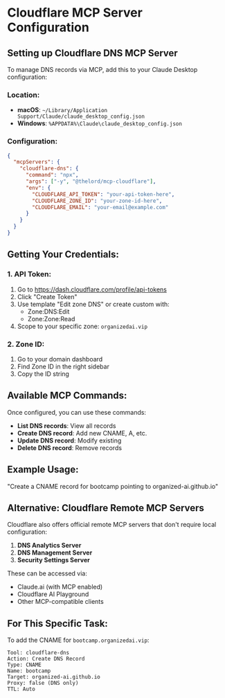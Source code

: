 # Cloudflare MCP Server Configuration

## Setting up Cloudflare DNS MCP Server

To manage DNS records via MCP, add this to your Claude Desktop configuration:

### Location:
- **macOS**: `~/Library/Application Support/Claude/claude_desktop_config.json`
- **Windows**: `%APPDATA%\Claude\claude_desktop_config.json`

### Configuration:

```json
{
  "mcpServers": {
    "cloudflare-dns": {
      "command": "npx",
      "args": ["-y", "@thelord/mcp-cloudflare"],
      "env": {
        "CLOUDFLARE_API_TOKEN": "your-api-token-here",
        "CLOUDFLARE_ZONE_ID": "your-zone-id-here",
        "CLOUDFLARE_EMAIL": "your-email@example.com"
      }
    }
  }
}
```

## Getting Your Credentials:

### 1. API Token:
1. Go to https://dash.cloudflare.com/profile/api-tokens
2. Click "Create Token"
3. Use template "Edit zone DNS" or create custom with:
   - Zone:DNS:Edit
   - Zone:Zone:Read
4. Scope to your specific zone: `organizedai.vip`

### 2. Zone ID:
1. Go to your domain dashboard
2. Find Zone ID in the right sidebar
3. Copy the ID string

## Available MCP Commands:

Once configured, you can use these commands:

- **List DNS records**: View all records
- **Create DNS record**: Add new CNAME, A, etc.
- **Update DNS record**: Modify existing
- **Delete DNS record**: Remove records

## Example Usage:

"Create a CNAME record for bootcamp pointing to organized-ai.github.io"

## Alternative: Cloudflare Remote MCP Servers

Cloudflare also offers official remote MCP servers that don't require local configuration:

1. **DNS Analytics Server**
2. **DNS Management Server** 
3. **Security Settings Server**

These can be accessed via:
- Claude.ai (with MCP enabled)
- Cloudflare AI Playground
- Other MCP-compatible clients

## For This Specific Task:

To add the CNAME for `bootcamp.organizedai.vip`:

```
Tool: cloudflare-dns
Action: Create DNS Record
Type: CNAME
Name: bootcamp
Target: organized-ai.github.io
Proxy: false (DNS only)
TTL: Auto
```
